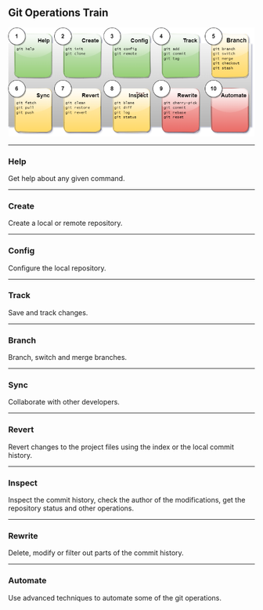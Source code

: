 ## Git Operations Train

![Git Dataflow](../Assets/images/git-ops-overview.png)

-------------------------------------------------------------------------------
### Help
Get help about any given command.

-------------------------------------------------------------------------------
### Create
Create a local or remote repository.

-------------------------------------------------------------------------------
### Config
Configure the local repository.

-------------------------------------------------------------------------------
### Track
Save and track changes.

-------------------------------------------------------------------------------
### Branch
Branch, switch and merge branches.

-------------------------------------------------------------------------------
### Sync
Collaborate with other developers.

-------------------------------------------------------------------------------
### Revert
Revert changes to the project files using the index or the local commit history.

-------------------------------------------------------------------------------
### Inspect
Inspect the commit history, check the author of the modifications, get the 
repository status and other operations.

-------------------------------------------------------------------------------
### Rewrite
Delete, modify or filter out parts of the commit history.

-------------------------------------------------------------------------------
### Automate
Use advanced techniques to automate some of the git operations.


